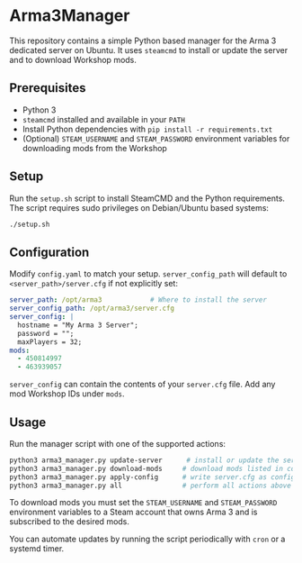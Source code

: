 # Arma3Manager

This repository contains a simple Python based manager for the Arma 3 dedicated server on Ubuntu. It uses `steamcmd` to install or update the server and to download Workshop mods.

## Prerequisites

- Python 3
- `steamcmd` installed and available in your `PATH`
- Install Python dependencies with `pip install -r requirements.txt`
- (Optional) `STEAM_USERNAME` and `STEAM_PASSWORD` environment variables for downloading mods from the Workshop

## Setup

Run the `setup.sh` script to install SteamCMD and the Python requirements. The script requires sudo privileges on Debian/Ubuntu based systems:

```bash
./setup.sh
```

## Configuration

Modify `config.yaml` to match your setup. `server_config_path` will default to
`<server_path>/server.cfg` if not explicitly set:

```yaml
server_path: /opt/arma3            # Where to install the server
server_config_path: /opt/arma3/server.cfg
server_config: |
  hostname = "My Arma 3 Server";
  password = "";
  maxPlayers = 32;
mods:
  - 450814997
  - 463939057
```

`server_config` can contain the contents of your `server.cfg` file. Add any mod Workshop IDs under `mods`.

## Usage

Run the manager script with one of the supported actions:

```bash
python3 arma3_manager.py update-server      # install or update the server
python3 arma3_manager.py download-mods     # download mods listed in config.yaml
python3 arma3_manager.py apply-config      # write server.cfg as configured
python3 arma3_manager.py all               # perform all actions above
```

To download mods you must set the `STEAM_USERNAME` and `STEAM_PASSWORD` environment variables to a Steam account that owns Arma 3 and is subscribed to the desired mods.

You can automate updates by running the script periodically with `cron` or a systemd timer.
